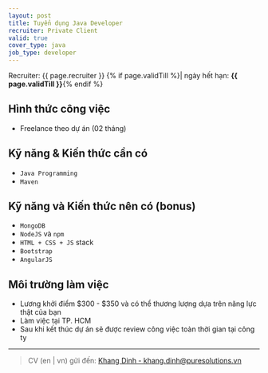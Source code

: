 ```yaml
---
layout: post
title: Tuyển dụng Java Developer
recruiter: Private Client
valid: true
cover_type: java
job_type: developer
---
```


<p class="message">
	Recruiter: {{ page.recruiter }} {% if page.validTill %}| ngày hết hạn: <strong>{{ page.validTill }}</strong>{% endif %}
</p>

## Hình thức công việc
- Freelance theo dự án (02 tháng)

## Kỹ năng & Kiến thức cần có
- `Java Programming`
- `Maven`

## Kỹ năng và Kiến thức nên có (bonus)
- `MongoDB`
- `NodeJS` và `npm`
- `HTML + CSS + JS` stack
- `Bootstrap`
- `AngularJS`

## Môi trường làm việc
- Lương khởi điểm $300 - $350 và có thể thương lượng dựa trên năng lực thật của bạn
- Làm việc tại TP. HCM
- Sau khi kết thúc dự án sẽ được review công việc toàn thời gian tại công ty

---

> CV (en \| vn) gửi đến: [Khang Dinh - khang.dinh@puresolutions.vn](mailto:khang.dinh@puresolutions.vn)
